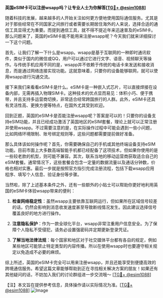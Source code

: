 **英国eSIM卡可以注册wsapp吗？让专业人士为你解答[[TG💪+ @esim1088](https://t.me/s/esim1088)]**

随着科技的发展，越来越多的人开始关注如何更方便地使用国际通信服务。尤其是对于那些经常在不同国家之间旅行或者需要长期居住海外的人来说，选择合适的通信工具显得尤为重要。而提到通信工具，就不得不提近年来迅速普及的eSIM卡。那么问题来了，英国的eSIM卡能不能用来注册wsapp呢？今天我们就来详细探讨一下这个问题。

首先，让我们了解一下什么是wsapp。wsapp是基于互联网的一种即时通讯软件，类似于国内的微信或QQ，用户可以通过它进行文字、语音、视频聊天等操作。与传统手机应用不同的是，wsapp并不依赖于传统的电话卡来发送和接收消息，而是通过网络连接实现功能。这就意味着，只要你的设备能够联网，就可以使用wsapp进行沟通交流。

接下来我们来看看eSIM卡是什么。eSIM卡是一种嵌入式芯片，可以直接焊接在设备内部，无需再插入物理SIM卡。这种技术的优点显而易见：体积小巧、便于携带，并且支持多运营商切换，非常适合经常跨国旅行的人群。此外，eSIM卡还具有灵活性高、更换方便等特点，在国外尤其受到欢迎。

回到正题，英国的eSIM卡是否能注册wsapp呢？答案是可以的！只要你的设备支持eSIM功能，并且已经成功激活了英国地区的eSIM套餐，理论上就可以正常注册并使用wsapp。不过需要注意的是，在实际操作过程中可能会遇到一些小问题，比如网络环境限制、账号绑定规则等，这些问题都需要提前做好准备。

那么具体该如何操作呢？首先，你需要确保自己的手机或其他终端设备支持eSIM功能。目前市面上大多数高端智能手机都已经配备了这项技术，但如果你使用的是一些较老款的机型，则可能不兼容。其次，联系当地的移动运营商获取适合自己的eSIM套餐。通常情况下，这些套餐会包含一定量的数据流量以及通话分钟数，价格也相对实惠。最后一步就是按照官方指引完成注册流程，包括下载wsapp应用程序、填写个人信息、验证身份等步骤。

当然啦，除了上述基本条件之外，还有一些额外的小贴士可以帮助你更好地利用英国的eSIM卡体验wsapp带来的便利：

1. **检查网络稳定性**：虽然wsapp主要依靠互联网运行，但如果所在区域信号较差的话，仍然会影响到消息收发速度甚至导致断线情况发生。因此建议选择信号覆盖良好的地方进行操作。
   
2. **注意隐私保护**：作为一款全球化平台，wsapp非常注重用户信息安全。为了保障个人隐私不受侵犯，请务必设置强密码并定期更新登录凭证。
   
3. **了解当地法律法规**：每个国家和地区对于社交媒体平台都有各自的规定，例如某些地区可能禁止特定类型的内容传播。所以在使用wsapp时也要遵守相关规定以免造成不必要的麻烦。

综上所述，英国的eSIM卡完全可以用来注册wsapp，并且还能享受到便捷高效的跨境通信服务。希望这篇文章能够帮助到正在寻找相关解决方案的朋友！如果还有其他疑问的话，不妨加入我们的讨论群组进一步交流哦～ [[TG💪+ @esim1088](https://t.me/s/esim1088)]

【注】本文旨在提供参考信息，具体操作请以实际情况为准。[[TG💪+ @esim1088](https://t.me/s/esim1088)] ![Image](https://i.postimg.cc/4NQfJmqS/Snipaste-2025-05-13-00-14-12.png)